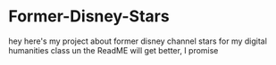 # Former-Disney-Stars

hey here's my project about former disney channel stars for my digital humanities class un the ReadME will get better, I promise

